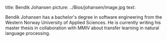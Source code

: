 title: Bendik Johansen
picture: ../Bios/johansen/image.jpg
text:

Bendik Johansen has a bachelor's degree in software engineering from the Western Norway University of Applied Sciences. He is currently writing his master thesis in collaboration with MMIV about transfer learning in natural language processing. 
